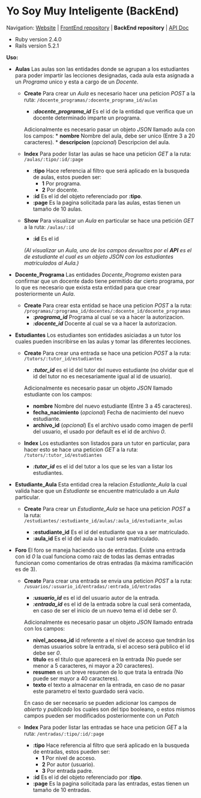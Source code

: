 # Yo Soy Muy Inteligente (BackEnd)

Navigation: [Website][1] | [FrontEnd repository][2] | **BackEnd repository** | [API Doc][3]

  [1]: https://github.com/DreamTeamUN
  [2]: https://github.com/DreamTeamUN/YoSoyMuyInteligente_FrontEnd
  [3]: https://documenter.getpostman.com/view/5542555/RznEKJDM#1eab4457-fd30-4353-85d3-186c1362baaf

* Ruby  version 2.4.0
* Rails version 5.2.1

**Uso:**
* **Aulas**
Las aulas son las entidades donde se agrupan a los estudiantes para poder impartir las lecciones designadas, cada aula esta asignada a un *Programa* unico y esta a cargo de un *Docente*.

  * **Create**
Para crear un *Aula* es necesario hacer una peticion *POST* a la ruta:
`/docente_programas/:docente_programa_id/aulas`
    * ***:docente_programa_id*** Es el id de la entidad que verifica que un docente determinado imparte un programa.

    Adicionalmente es necesario pasar un objeto *JSON* llamado aula con los campos:
        * **nombre** Nombre del aula, debe ser unico (Entre 3 a 20 caracteres).
        * **descripcion** (*opcional*) Descripcion del aula.

  * **Index**
Para poder listar las aulas se hace una peticion *GET* a la ruta:
`/aulas/:tipo/:id/:page`
    * **:tipo** Hace referencia al filtro que será aplicado en la busqueda de aulas, estos pueden ser:
      * **1** Por programa.
      * **2** Por docente.
     * **:id** Es el id del objeto referenciado por **:tipo**.
     * **:page** Es la pagina solicitada para las aulas, estas tienen un tamaño de 10 aulas.

  * **Show**
Para visualizar un *Aula* en particular se hace una petición *GET* a la ruta:
`/aulas/:id`
    * **:id** Es el id

    *(Al visualizar un Aula, uno de los campos devueltos por el **API** es el de estudiante el cual es un objeto *JSON* con los estudiantes matriculados al Aula.)*

* **Docente_Programa**
Las entidades *Docente_Programa* existen para confirmar que un docente dado tiene permitido dar cierto programa, por lo que es necesario que exista esta entidad para que crear posteriormente un *Aula*.

  * **Create**
Para crear esta entidad se hace una peticion *POST* a la ruta:
`/programas/:programa_id/docentes/:docente_id/docente_programas`
    * ***:programa_id*** Programa al cual se va a hacer la autorizacion.
    * ***:docente_id*** Docente al cual se va a hacer la autorizacion.

* **Estudiantes**
Los estudiantes son entidades asiciadas a un tutor los cuales pueden inscribirse en las aulas y tomar las diferentes lecciones.
  * **Create**
Para crear una entrada se hace una peticion *POST* a la ruta:
`/tutors/:tutor_id/estudiantes`
    * ***:tutor_id*** es el id del tutor del nuevo estudiante (no olvidar que el id del tutor no es necesariamente igual al id de usuario).

    Adicionalmente es necesario pasar un objeto *JSON* llamado estudiante con los campos:
    * **nombre** Nombre del nuevo estudiante (Entre 3 a 45 caracteres).
    * **fecha_nacimiento** (*opcional*) Fecha de nacimiento del nuevo estudiante.
    * **archivo_id** (*opcional*) Es el archivo usado como imagen de perfil del usuario, el usado por default es el id de archivo *0*.

  * **Index**
Los estudiantes son listados para un tutor en particular, para hacer esto se hace una peticion *GET* a la ruta:
`/tutors/:tutor_id/estudiantes`
    * ***:tutor_id*** es el id del tutor a los que se les van a listar los estudiantes.

* **Estudiante_Aula**
Esta entidad crea la relacion *Estudiante_Aula* la cual valida hace que un *Estudiante* se encuentre matriculado a un *Aula* particular.

  * **Create**
Para crear un *Estudiante_Aula* se hace una peticion *POST* a la ruta:
`/estudiantes/:estudiante_id/aulas/:aula_id/estudiante_aulas`

    * **:estudiante_id** Es el id del estudiante que va a ser matriculado.
    * **:aula_id** Es el id del aula a la cual será matriculado.

* **Foro**
El foro se maneja haciendo uso de entradas.
Existe una entrada con id *0* la cual funciona como raiz de todas las demas entradas funcionan como comentarios de otras entradas (la máxima ramificación es de 3).
  * **Create**
Para crear una entrada se envia una peticion *POST* a la ruta:
`/usuarios/:usuario_id/entradas/:entrada_id/entradas`
    * ***:usuario_id*** es el id del usuario autor de la entrada.
    * ***:entrada_id*** es el id de la entrada sobre la cual será comentada, en caso de ser el inicio de un nuevo tema el id debe ser *0*.

    Adicionalmente es necesario pasar un objeto *JSON* llamado entrada con los campos:
    * **nivel_acceso_id** id referente a el nivel de acceso que tendrán los demas usuarios sobre la entrada, si el acceso será publico el id debe ser *0*.
    * **titulo** es el titulo que aparecerá en la entrada
    (No puede ser menor a 5 caracteres, ni mayor a 20 caracteres).
    * **resumen** es un breve resumen de lo que trata la entrada
    (No puede ser mayor a 40 caracteres).
    * **texto** el texto a almacenar en la entrada, en caso de no pasar este parametro el texto guardado será vacio.

    En caso de ser necesario se pueden adicionar los campos de *abierto* y *publicado* los cuales son del tipo booleano, o estos mismos campos pueden ser modificados posteriormente con un *Patch*

  * **Index**
Para poder listar las entradas se hace una peticion *GET* a la ruta:
`/entradas/:tipo/:id/:page`
    * **:tipo** Hace referencia al filtro que será aplicado en la busqueda de entradas, estos pueden ser:
      * **1** Por nivel de acceso.
      * **2** Por autor (usuario).
      * **3** Por entrada padre.
     * **:id** Es el id del objeto referenciado por **:tipo**.
     * **:page** Es la pagina solicitada para las entradas, estas tienen un tamaño de 10 entradas.
